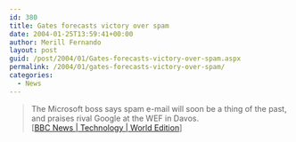```yaml
---
id: 380
title: Gates forecasts victory over spam
date: 2004-01-25T13:59:41+00:00
author: Merill Fernando
layout: post
guid: /post/2004/01/Gates-forecasts-victory-over-spam.aspx
permalink: /2004/01/gates-forecasts-victory-over-spam/
categories:
  - News
---
```

<body xmlns="http://www.w3.org/1999/xhtml">
    <div class="Section1">
        <blockquote style='margin-top:5.0pt;margin-bottom:5.0pt'> 
        <p class="MsoNormal">
            The Microsoft boss says spam e-mail will soon be a thing of the past, and praises
            rival Google at the WEF in Davos.<br />
            [<a href="http://news.bbc.co.uk/go/click/rss/0.91/public/-/2/hi/technology/3426367.stm">BBC
            News | Technology | World Edition</a>]
        </p>
        </blockquote>
    </div>
</body>